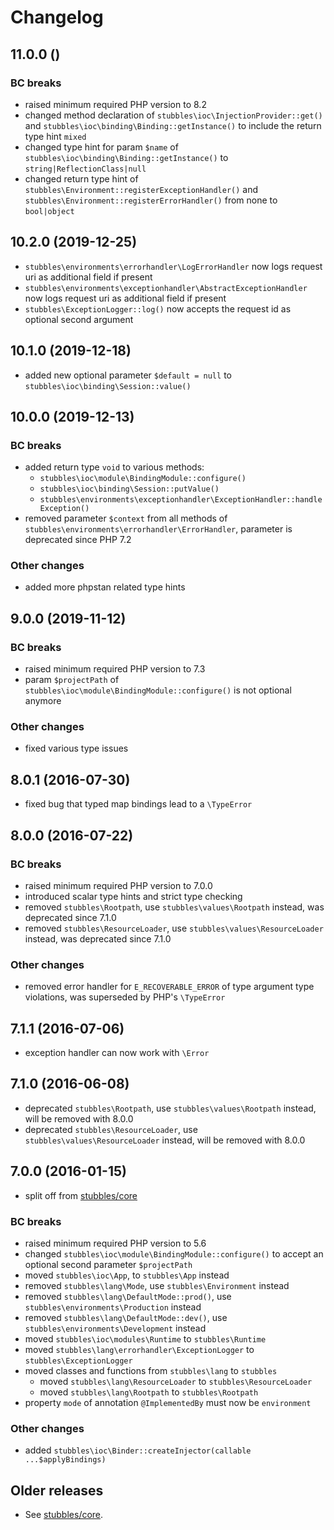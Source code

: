 # Changelog

## 11.0.0 ()

### BC breaks

 * raised minimum required PHP version to 8.2
 * changed method declaration of `stubbles\ioc\InjectionProvider::get()` and `stubbles\ioc\binding\Binding::getInstance()` to include the return type hint `mixed`
 * changed type hint for param `$name` of `stubbles\ioc\binding\Binding::getInstance()` to `string|ReflectionClass|null`
 * changed return type hint of `stubbles\Environment::registerExceptionHandler()` and `stubbles\Environment::registerErrorHandler()` from none to `bool|object`

## 10.2.0 (2019-12-25)

* `stubbles\environments\errorhandler\LogErrorHandler` now logs request uri as additional field if present
* `stubbles\environments\exceptionhandler\AbstractExceptionHandler` now logs request uri as additional field if present
* `stubbles\ExceptionLogger::log()` now accepts the request id as optional second argument

## 10.1.0 (2019-12-18)

* added new optional parameter `$default = null` to `stubbles\ioc\binding\Session::value()`

## 10.0.0 (2019-12-13)

### BC breaks

* added return type `void` to various methods:
  * `stubbles\ioc\module\BindingModule::configure()`
  * `stubbles\ioc\binding\Session::putValue()`
  * `stubbles\environments\exceptionhandler\ExceptionHandler::handleException()`
* removed parameter `$context` from all methods of `stubbles\environments\errorhandler\ErrorHandler`, parameter is deprecated since PHP 7.2

### Other changes

* added more phpstan related type hints

## 9.0.0 (2019-11-12)

### BC breaks

* raised minimum required PHP version to 7.3
* param `$projectPath` of `stubbles\ioc\module\BindingModule::configure()` is not optional anymore

### Other changes

* fixed various type issues

## 8.0.1 (2016-07-30)

* fixed bug that typed map bindings lead to a `\TypeError`

## 8.0.0 (2016-07-22)

### BC breaks

* raised minimum required PHP version to 7.0.0
* introduced scalar type hints and strict type checking
* removed `stubbles\Rootpath`, use `stubbles\values\Rootpath` instead, was deprecated since 7.1.0
* removed `stubbles\ResourceLoader`, use `stubbles\values\ResourceLoader` instead, was deprecated since 7.1.0

### Other changes

* removed error handler for `E_RECOVERABLE_ERROR` of type argument type violations, was superseded by PHP's `\TypeError`

## 7.1.1 (2016-07-06)

* exception handler can now work with `\Error`

## 7.1.0 (2016-06-08)

* deprecated `stubbles\Rootpath`, use `stubbles\values\Rootpath` instead, will be removed with 8.0.0
* deprecated `stubbles\ResourceLoader`, use `stubbles\values\ResourceLoader` instead, will be removed with 8.0.0

## 7.0.0 (2016-01-15)

* split off from [stubbles/core](https://github.com/stubbles/stubbles-core)

### BC breaks

* raised minimum required PHP version to 5.6
* changed `stubbles\ioc\module\BindingModule::configure()` to accept an optional second parameter `$projectPath`
* moved `stubbles\ioc\App`, to `stubbles\App` instead
* removed `stubbles\lang\Mode`, use `stubbles\Environment` instead
* removed `stubbles\lang\DefaultMode::prod()`, use `stubbles\environments\Production` instead
* removed `stubbles\lang\DefaultMode::dev()`, use `stubbles\environments\Development` instead
* moved `stubbles\ioc\modules\Runtime` to `stubbles\Runtime`
* moved `stubbles\lang\errorhandler\ExceptionLogger` to `stubbles\ExceptionLogger`
* moved classes and functions from `stubbles\lang` to `stubbles`
  * moved `stubbles\lang\ResourceLoader` to `stubbles\ResourceLoader`
  * moved `stubbles\lang\Rootpath` to `stubbles\Rootpath`
* property `mode` of annotation `@ImplementedBy` must now be `environment`

### Other changes

* added `stubbles\ioc\Binder::createInjector(callable ...$applyBindings)`

## Older releases

* See [stubbles/core](https://github.com/stubbles/stubbles-core).

